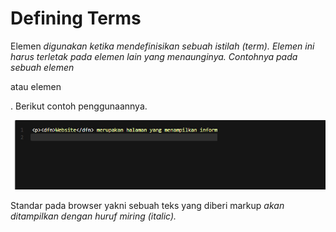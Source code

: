 # Defining Terms
Elemen <dfn> digunakan ketika mendefinisikan sebuah istilah (term). Elemen ini harus terletak pada elemen lain yang menaunginya. Contohnya pada sebuah elemen <p> atau elemen <section>. Berikut contoh penggunaannya.

![Alt text](image-1.png)

Standar pada browser yakni sebuah teks yang diberi markup <dfn> akan ditampilkan dengan huruf miring (italic).
